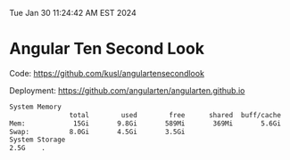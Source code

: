 Tue Jan 30 11:24:42 AM EST 2024

# Angular Ten Second Look

Code: https://github.com/kusl/angulartensecondlook

Deployment: https://github.com/angularten/angularten.github.io

```bash
System Memory
               total        used        free      shared  buff/cache   available
Mem:            15Gi       9.8Gi       589Mi       369Mi       5.6Gi       5.5Gi
Swap:          8.0Gi       4.5Gi       3.5Gi
System Storage
2.5G	.
